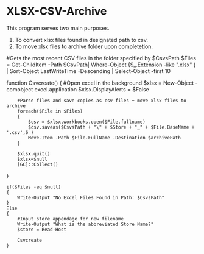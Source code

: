 # XLSX-CSV-Archive

This program serves two main purposes.
1. To convert xlsx files found in designated path to csv.
2. To move xlsx files to archive folder upon completetion. 


#Gets the most recent CSV files in the folder specified by $CsvsPath
$Files = Get-ChildItem -Path $CsvPath| 
            Where-Object {$_.Extension -like ".xlsx" } |
            Sort-Object LastWriteTime -Descending |
            Select-Object -first 10

function Csvcreate()
{
       #Open excel in the background
        $xlsx = New-Object -comobject excel.application
        $xlsx.DisplayAlerts = $False


        #Parse files and save copies as csv files + move xlsx files to archive
        foreach($File in $Files)
        {
            $csv = $xlsx.workbooks.open($File.fullname)
            $csv.saveas($CsvsPath + "\" + $Store + "_" + $File.BaseName + '.csv',6 )
            Move-Item -Path $File.FullName -Destination $archivePath
        }

        $xlsx.quit()
        $xlsx=$null
        [GC]::Collect()
}

    if($Files -eq $null)
    {
        Write-Output "No Excel Files Found in Path: $CsvsPath"
    }
    Else
    {
        #Input store appendage for new filename
        Write-Output "What is the abbreviated Store Name?"
        $store = Read-Host

        Csvcreate
    }
